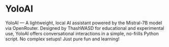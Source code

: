 # YoloAI
YoloAI — A lightweight, local AI assistant powered by the Mistral-7B model via OpenRouter. Designed by ThashWASD for educational and experimental use, YoloAI offers conversational interactions in a simple, no-frills Python script. No complex setups! Just pure fun and learning!
